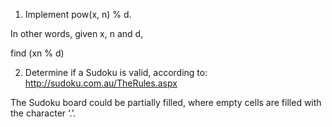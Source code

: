1) Implement pow(x, n) % d.

In other words, given x, n and d,

find (xn % d)

2) Determine if a Sudoku is valid, according to: http://sudoku.com.au/TheRules.aspx

The Sudoku board could be partially filled, where empty cells are filled with the character ‘.’.
